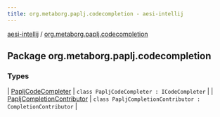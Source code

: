 ```yaml
---
title: org.metaborg.paplj.codecompletion - aesi-intellij
---
```


[aesi-intellij](../index.html) / [org.metaborg.paplj.codecompletion](.)

## Package org.metaborg.paplj.codecompletion

### Types

| [PapljCodeCompleter](-paplj-code-completer/index.html) | `class PapljCodeCompleter : ICodeCompleter` |
| [PapljCompletionContributor](-paplj-completion-contributor/index.html) | `class PapljCompletionContributor : CompletionContributor` |

